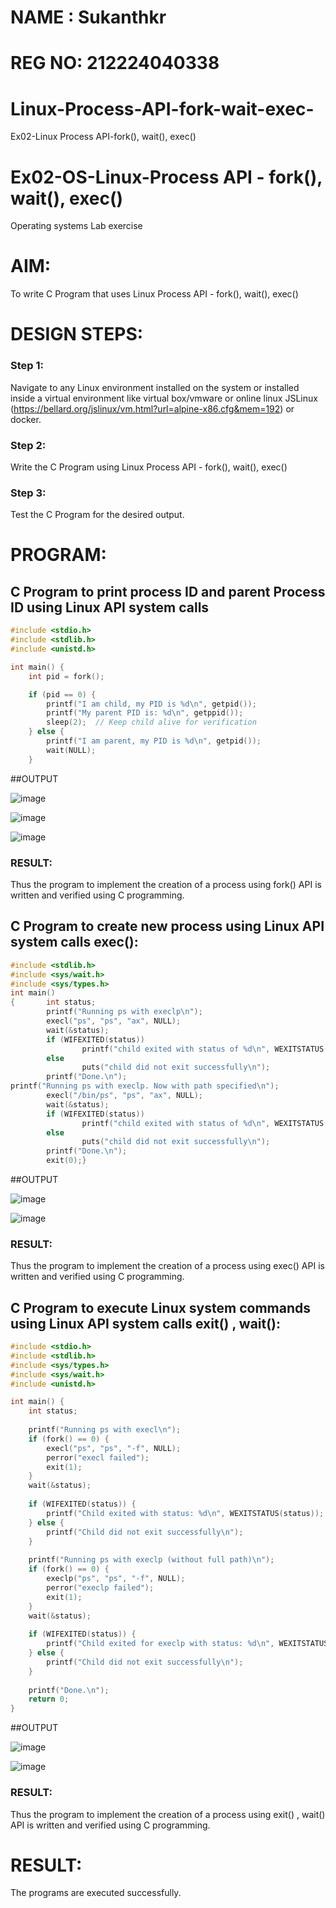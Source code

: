 # NAME : Sukanthkr
# REG NO: 212224040338

# Linux-Process-API-fork-wait-exec-
Ex02-Linux Process API-fork(), wait(), exec()
# Ex02-OS-Linux-Process API - fork(), wait(), exec()
Operating systems Lab exercise


# AIM:
To write C Program that uses Linux Process API - fork(), wait(), exec()

# DESIGN STEPS:

### Step 1:

Navigate to any Linux environment installed on the system or installed inside a virtual environment like virtual box/vmware or online linux JSLinux (https://bellard.org/jslinux/vm.html?url=alpine-x86.cfg&mem=192) or docker.

### Step 2:

Write the C Program using Linux Process API - fork(), wait(), exec()

### Step 3:

Test the C Program for the desired output. 

# PROGRAM:

## C Program to print process ID and parent Process ID using Linux API system calls

~~~c
#include <stdio.h>
#include <stdlib.h>
#include <unistd.h>

int main() {
    int pid = fork();

    if (pid == 0) { 
        printf("I am child, my PID is %d\n", getpid()); 
        printf("My parent PID is: %d\n", getppid()); 
        sleep(2);  // Keep child alive for verification
    } else { 
        printf("I am parent, my PID is %d\n", getpid()); 
        wait(NULL); 
    }

~~~
##OUTPUT

![image](https://github.com/user-attachments/assets/d6e253ff-9ed4-4b69-85fb-7f6fba3d6a37)

![image](https://github.com/user-attachments/assets/c699b819-fba8-4cad-8b05-d0f719fa99cf)

![image](https://github.com/user-attachments/assets/bfa38d43-fb29-48a3-a5ed-4839c517c31b)

### RESULT:
Thus the program to implement the creation of a process using fork() API is written and verified using C programming.

## C Program to create new process using Linux API system calls exec():
~~~c
#include <stdlib.h>
#include <sys/wait.h>
#include <sys/types.h>
int main()
{       int status;
        printf("Running ps with execlp\n");
        execl("ps", "ps", "ax", NULL);
        wait(&status);
        if (WIFEXITED(status))
                printf("child exited with status of %d\n", WEXITSTATUS(status));
        else
                puts("child did not exit successfully\n");
        printf("Done.\n");
printf("Running ps with execlp. Now with path specified\n");
        execl("/bin/ps", "ps", "ax", NULL);
        wait(&status);
        if (WIFEXITED(status))
                printf("child exited with status of %d\n", WEXITSTATUS(status));
        else
                puts("child did not exit successfully\n");
        printf("Done.\n");
        exit(0);}

~~~
##OUTPUT


![image](https://github.com/user-attachments/assets/dcda70cf-ef29-49c5-9a90-3746c936b86d)

![image](https://github.com/user-attachments/assets/d42260aa-8a89-45a0-9ea8-1dd076eb9b4f)

### RESULT:
Thus the program to implement the creation of a process using exec() API is written and verified using C programming.


## C Program to execute Linux system commands using Linux API system calls exit() , wait():

~~~c
#include <stdio.h>
#include <stdlib.h>
#include <sys/types.h>
#include <sys/wait.h>
#include <unistd.h>

int main() {
    int status;
    
    printf("Running ps with execl\n");
    if (fork() == 0) {
        execl("ps", "ps", "-f", NULL);
        perror("execl failed");
        exit(1);
    }
    wait(&status);
    
    if (WIFEXITED(status)) {
        printf("Child exited with status: %d\n", WEXITSTATUS(status));
    } else {
        printf("Child did not exit successfully\n");
    }
    
    printf("Running ps with execlp (without full path)\n");
    if (fork() == 0) {
        execlp("ps", "ps", "-f", NULL);
        perror("execlp failed");
        exit(1);
    }
    wait(&status);
    
    if (WIFEXITED(status)) {
        printf("Child exited for execlp with status: %d\n", WEXITSTATUS(status));
    } else {
        printf("Child did not exit successfully\n");
    }
    
    printf("Done.\n");
    return 0;
}

~~~

##OUTPUT


![image](https://github.com/user-attachments/assets/ba3b10f6-009b-43df-85d5-2e21c83505b8)

![image](https://github.com/user-attachments/assets/97fe7275-a2ed-4089-8df4-cbca4a1d4358)

### RESULT:
Thus the program to implement the creation of a process using exit() , wait() API is written and verified using C programming.


# RESULT:
The programs are executed successfully.

